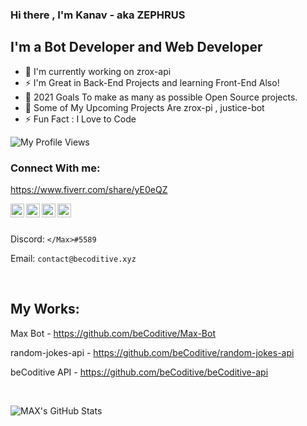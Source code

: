 ### Hi there , I'm Kanav - aka ZEPHRUS




## I'm a Bot Developer and Web Developer
- 🤖 I'm currently working on zrox-api
- ⚡ I'm Great in Back-End Projects and learning Front-End Also!
- 🥅 2021 Goals To make as many as possible Open Source projects.
- 🤖 Some of My Upcoming Projects Are  zrox-pi , justice-bot
- ⚡ Fun Fact : I Love to Code

![My Profile Views](https://komarev.com/ghpvc/?username=CYBR-DEMON)

### Connect With me: 
 https://www.fiverr.com/share/yE0eQZ

 <a href="https://discord.gg/BgWv28uQD4" rel="nofollow">
  <img alt="Phoenixx Support" src="https://raw.githubusercontent.com/peterthehan/peterthehan/master/assets/discord.svg" style="max-width:100%;" width="22px" align="left"></a>
  <a href="https://instagram.com/beCoditive" rel="nofollow">
  <img alt="beCoditive's Insta" src="https://www.freepnglogos.com/uploads/instagram-social-media-logo-for-your-works-png-format-19.png" style="max-width:100%;" width="22px" align="left"></a>
 <a href="https://dev.to/max2408">
  <img src="https://d2fltix0v2e0sb.cloudfront.net/dev-badge.svg" alt="Max's DEV Community Profile" style="max-width:100%;" width="22px" align="left">
 </a>
 <a href="https://twitter.com/BCoditive" rel="nofollow">
  <img alt="beCoditive's Twitter" src="https://raw.githubusercontent.com/peterthehan/peterthehan/master/assets/twitter.svg" style="max-width:100%;" width="22px" align="left"></a><br><br>

Discord: ``</Max>#5589``

Email: ``contact@becoditive.xyz``
  
  
<br>
   

## My Works:
Max Bot - https://github.com/beCoditive/Max-Bot

random-jokes-api - https://github.com/beCoditive/random-jokes-api

beCoditive API - https://github.com/beCoditive/beCoditive-api
 
<br>

<p align="left">
<img alt="MAX's GitHub Stats" src="https://github-readme-stats.vercel.app/api?username=Max2408&include_all_commits=true&count_private=true&show_icons=true&line_height=20&title_color=7A7ADB&icon_color=2234AE&text_color=D3D3D3&bg_color=0,000000,130F40" />
</p>

